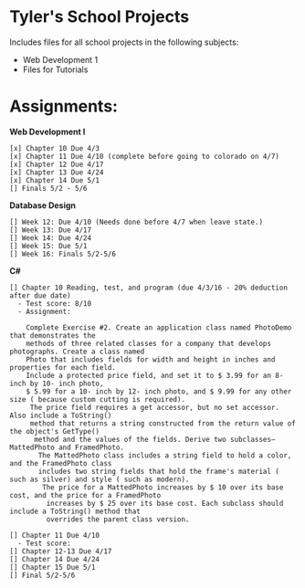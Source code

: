 # Tyler's School Projects

Includes files for all school projects in the following subjects:
- Web Development 1
- Files for Tutorials


# Assignments:


**Web Development I**

    [x] Chapter 10 Due 4/3
    [x] Chapter 11 Due 4/10 (complete before going to colorado on 4/7)
    [x] Chapter 12 Due 4/17
    [x] Chapter 13 Due 4/24
    [x] Chapter 14 Due 5/1
    [] Finals 5/2 - 5/6

**Database Design**

    [] Week 12: Due 4/10 (Needs done before 4/7 when leave state.)
    [] Week 13: Due 4/17
    [] Week 14: Due 4/24
    [] Week 15: Due 5/1
    [] Week 16: Finals 5/2-5/6

**C#**

    [] Chapter 10 Reading, test, and program (due 4/3/16 - 20% deduction after due date)
      - Test score: 8/10
      - Assignment:

        Complete Exercise #2. Create an application class named PhotoDemo that demonstrates the
        methods of three related classes for a company that develops photographs. Create a class named
        Photo that includes fields for width and height in inches and properties for each field.
        Include a protected price field, and set it to $ 3.99 for an 8- inch by 10- inch photo,
        $ 5.99 for a 10- inch by 12- inch photo, and $ 9.99 for any other size ( because custom cutting is required).
         The price field requires a get accessor, but no set accessor. Also include a ToString()
         method that returns a string constructed from the return value of the object's GetType()
          method and the values of the fields. Derive two subclasses— MattedPhoto and FramedPhoto.
           The MattedPhoto class includes a string field to hold a color, and the FramedPhoto class
           includes two string fields that hold the frame's material ( such as silver) and style ( such as modern).
            The price for a MattedPhoto increases by $ 10 over its base cost, and the price for a FramedPhoto
             increases by $ 25 over its base cost. Each subclass should include a ToString() method that
             overrides the parent class version.

    [] Chapter 11 Due 4/10
      - Test score:
    [] Chapter 12-13 Due 4/17
    [] Chapter 14 Due 4/24
    [] Chapter 15 Due 5/1
    [] Final 5/2-5/6